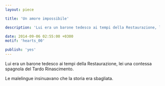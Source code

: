 ```yaml
---
layout: piece

title: 'Un amore impossibile'

description: 'Lui era un barone tedesco ai tempi della Restaurazione, lei…'

date: 2014-09-06 02:55:00 +0300
motif: 'hearts_00'

publish: 'yes'
---
```


Lui era un barone tedesco ai tempi della Restaurazione, lei una contessa spagnola del Tardo Rinascimento.

Le malelingue insinuavano che la storia era sbagliata.
